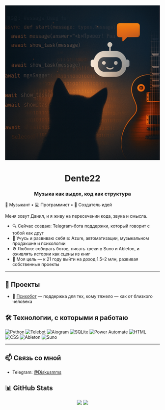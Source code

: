 <p align="center">
  <img src="https://github.com/Dente22/Dente22/blob/main/ChatGPT%20Image%2028%20%D0%B8%D1%8E%D0%BB.%202025%20%D0%B3.,%2016_48_34.png?raw=true" />
</p>

<h1 align="center">Dente22</h1>
<h3 align="center">Музыка как выдох, код как структура</h3>


🎸 Музыкант • 💻 Программист • 🎨 Создатель идей

Меня зовут Данил, и я живу на пересечении кода, звука и смысла.

- 🔍 Сейчас создаю: Telegram-бота поддержки, который говорит с тобой как друг
- 🌌 Учусь и развиваю себя в: Azure, автоматизации, музыкальном продакшне и психологии
- ⚙️ Люблю: собирать ботов, писать треки в Suno и Ableton, и оживлять истории как сцены из книг
- 🎯 Моя цель — к 21 году выйти на доход 1.5–2 млн, развивая собственные проекты

---

## 🚀 Проекты
- 🧠 [Психобот](https://github.com/твоя-ссылка) — поддержка для тех, кому тяжело — как от близкого человека

## 🛠️ Технологии, с которыми я работаю

![Python](https://img.shields.io/badge/-Python-333?logo=python)
![Telebot](https://img.shields.io/badge/-Telebot-333?logo=telegram)
![Aiogram](https://img.shields.io/badge/-Aiogram-333?logo=telegram)
![SQLite](https://img.shields.io/badge/-SQLite-333?logo=sqlite)
![Power Automate](https://img.shields.io/badge/-Power%20Automate-333?logo=microsoft)
![HTML](https://img.shields.io/badge/-HTML-333?logo=html5)
![CSS](https://img.shields.io/badge/-CSS-333?logo=css3)
![Ableton](https://img.shields.io/badge/-Ableton%20Live-333?logo=abletonlive)
![Suno](https://img.shields.io/badge/-Suno.ai-333)

---

## 📫 Связь со мной

- Telegram: [@Diskusmms](https://t.me/Diskusmms)

## 📊 GitHub Stats

<p align="center">
  <img src="https://github-readme-stats.vercel.app/api?username=Dente22&show_icons=true&theme=dracula" />
  <img src="https://github-readme-stats.vercel.app/api/top-langs/?username=Dente22&layout=compact&theme=dracula" />
</p>

